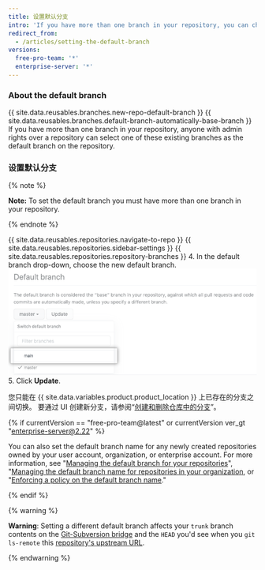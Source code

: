 ```yaml
---
title: 设置默认分支
intro: 'If you have more than one branch in your repository, you can choose another branch to be the default branch.'
redirect_from:
  - /articles/setting-the-default-branch
versions:
  free-pro-team: '*'
  enterprise-server: '*'
---
```


### About the default branch

{{ site.data.reusables.branches.new-repo-default-branch }} {{ site.data.reusables.branches.default-branch-automatically-base-branch }} If you have more than one branch in your repository, anyone with admin rights over a repository can select one of these existing branches as the default branch on the repository.

### 设置默认分支

{% note %}

**Note:** To set the default branch you must have more than one branch in your repository.

{% endnote %}

{{ site.data.reusables.repositories.navigate-to-repo }}
{{ site.data.reusables.repositories.sidebar-settings }}
{{ site.data.reusables.repositories.repository-branches }}
4. In the default branch drop-down, choose the new default branch. ![默认分支下拉选择器](/assets/images/help/repository/repository-options-defaultbranch.png)
5. Click **Update**.

您只能在 {{ site.data.variables.product.product_location }} 上已存在的分支之间切换。 要通过 UI 创建新分支，请参阅“[创建和删除仓库中的分支](/articles/creating-and-deleting-branches-within-your-repository)”。

{% if currentVersion == "free-pro-team@latest" or currentVersion ver_gt "enterprise-server@2.22" %}

You can also set the default branch name for any newly created repositories owned by your user account, organization, or enterprise account. For more information, see "[Managing the default branch for your repositories](/github/setting-up-and-managing-your-github-user-account/managing-the-default-branch-name-for-your-repositories)", "[Managing the default branch name for repositories in your organization](/github/setting-up-and-managing-organizations-and-teams/managing-the-default-branch-name-for-repositories-in-your-organization), or "[Enforcing a policy on the default branch name](/github/setting-up-and-managing-your-enterprise-account/enforcing-repository-management-policies-in-your-enterprise-account#enforcing-a-policy-on-the-default-branch-name)."

{% endif %}

{% warning %}

**Warning**: Setting a different default branch affects your `trunk` branch contents on the [Git-Subversion bridge](https://github.com/blog/1178-collaborating-on-github-with-subversion) and the `HEAD` you'd see when you `git ls-remote` this [repository's upstream URL](https://git-scm.com/docs/git-ls-remote.html).

{% endwarning %}
